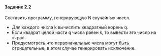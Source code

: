 #### Задание 2.2
Составить программу, генерирующую N случайных чисел.
- Для каждого числа k вычислить квадратный корень q.
- Если квадрат целой части q числа равен k, то вывести это число на экран.
- Предусмотреть что первоначальные числа могут быть отрицательные, в этом случае генерировать исключение.
 
